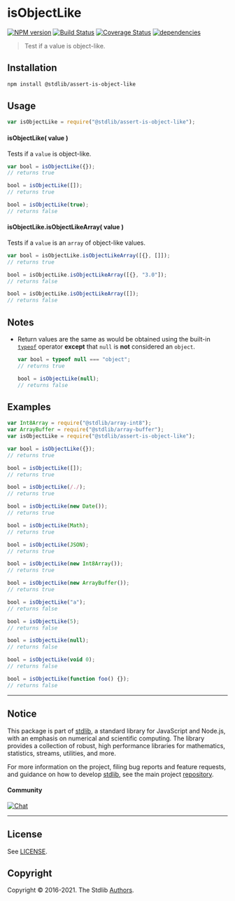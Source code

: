 <!--

@license Apache-2.0

Copyright (c) 2018 The Stdlib Authors.

Licensed under the Apache License, Version 2.0 (the "License");
you may not use this file except in compliance with the License.
You may obtain a copy of the License at

   http://www.apache.org/licenses/LICENSE-2.0

Unless required by applicable law or agreed to in writing, software
distributed under the License is distributed on an "AS IS" BASIS,
WITHOUT WARRANTIES OR CONDITIONS OF ANY KIND, either express or implied.
See the License for the specific language governing permissions and
limitations under the License.

-->

# isObjectLike

[![NPM version][npm-image]][npm-url] [![Build Status][test-image]][test-url] [![Coverage Status][coverage-image]][coverage-url] [![dependencies][dependencies-image]][dependencies-url]

> Test if a value is object-like.

<section class="installation">

## Installation

```bash
npm install @stdlib/assert-is-object-like
```

</section>

<section class="usage">

## Usage

```javascript
var isObjectLike = require("@stdlib/assert-is-object-like");
```

#### isObjectLike( value )

Tests if a `value` is object-like.

```javascript
var bool = isObjectLike({});
// returns true

bool = isObjectLike([]);
// returns true

bool = isObjectLike(true);
// returns false
```

#### isObjectLike.isObjectLikeArray( value )

Tests if a `value` is an `array` of object-like values.

```javascript
var bool = isObjectLike.isObjectLikeArray([{}, []]);
// returns true

bool = isObjectLike.isObjectLikeArray([{}, "3.0"]);
// returns false

bool = isObjectLike.isObjectLikeArray([]);
// returns false
```

</section>

<!-- /.usage -->

<section class="notes">

## Notes

- Return values are the same as would be obtained using the built-in [`typeof`][type-of] operator **except** that `null` is **not** considered an `object`.

  ```javascript
  var bool = typeof null === "object";
  // returns true

  bool = isObjectLike(null);
  // returns false
  ```

</section>

<!-- /.notes -->

<section class="examples">

## Examples

<!-- eslint-disable no-empty-function, no-restricted-syntax -->

<!-- eslint no-undef: "error" -->

```javascript
var Int8Array = require("@stdlib/array-int8");
var ArrayBuffer = require("@stdlib/array-buffer");
var isObjectLike = require("@stdlib/assert-is-object-like");

var bool = isObjectLike({});
// returns true

bool = isObjectLike([]);
// returns true

bool = isObjectLike(/./);
// returns true

bool = isObjectLike(new Date());
// returns true

bool = isObjectLike(Math);
// returns true

bool = isObjectLike(JSON);
// returns true

bool = isObjectLike(new Int8Array());
// returns true

bool = isObjectLike(new ArrayBuffer());
// returns true

bool = isObjectLike("a");
// returns false

bool = isObjectLike(5);
// returns false

bool = isObjectLike(null);
// returns false

bool = isObjectLike(void 0);
// returns false

bool = isObjectLike(function foo() {});
// returns false
```

</section>

<!-- /.examples -->

<section class="main-repo" >

---

## Notice

This package is part of [stdlib][stdlib], a standard library for JavaScript and Node.js, with an emphasis on numerical and scientific computing. The library provides a collection of robust, high performance libraries for mathematics, statistics, streams, utilities, and more.

For more information on the project, filing bug reports and feature requests, and guidance on how to develop [stdlib][stdlib], see the main project [repository][stdlib].

#### Community

[![Chat][chat-image]][chat-url]

---

## License

See [LICENSE][stdlib-license].

## Copyright

Copyright &copy; 2016-2021. The Stdlib [Authors][stdlib-authors].

</section>

<!-- /.stdlib -->

<!-- Section for all links. Make sure to keep an empty line after the `section` element and another before the `/section` close. -->

<section class="links">

[npm-image]: http://img.shields.io/npm/v/@stdlib/assert-is-object-like.svg
[npm-url]: https://npmjs.org/package/@stdlib/assert-is-object-like
[test-image]: https://github.com/stdlib-js/assert-is-object-like/actions/workflows/test.yml/badge.svg
[test-url]: https://github.com/stdlib-js/assert-is-object-like/actions/workflows/test.yml
[coverage-image]: https://img.shields.io/codecov/c/github/stdlib-js/assert-is-object-like/main.svg
[coverage-url]: https://codecov.io/github/stdlib-js/assert-is-object-like?branch=main
[dependencies-image]: https://img.shields.io/david/stdlib-js/assert-is-object-like.svg
[dependencies-url]: https://david-dm.org/stdlib-js/assert-is-object-like/main
[chat-image]: https://img.shields.io/gitter/room/stdlib-js/stdlib.svg
[chat-url]: https://gitter.im/stdlib-js/stdlib/
[stdlib]: https://github.com/stdlib-js/stdlib
[stdlib-authors]: https://github.com/stdlib-js/stdlib/graphs/contributors
[stdlib-license]: https://raw.githubusercontent.com/stdlib-js/assert-is-object-like/main/LICENSE
[type-of]: https://developer.mozilla.org/en-US/docs/Web/JavaScript/Reference/Operators/typeof

</section>

<!-- /.links -->
